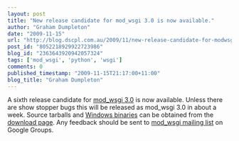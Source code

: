 ```yaml
---
layout: post
title: "New release candidate for mod_wsgi 3.0 is now available."
author: "Graham Dumpleton"
date: "2009-11-15"
url: "http://blog.dscpl.com.au/2009/11/new-release-candidate-for-modwsgi-30-is.html"
post_id: "8052218929922723986"
blog_id: "2363643920942057324"
tags: ['mod_wsgi', 'python', 'wsgi']
comments: 0
published_timestamp: "2009-11-15T21:17:00+11:00"
blog_title: "Graham Dumpleton"
---
```


A sixth release candidate for [mod\_wsgi 3.0](http://code.google.com/p/modwsgi/wiki/ChangesInVersion0300) is now available. Unless there are show stopper bugs this will be released as mod\_wsgi 3.0 in about a week. Source tarballs and [Windows binaries](http://code.google.com/p/modwsgi/wiki/InstallationOnWindows) can be obtained from the [download page](http://code.google.com/p/modwsgi/downloads/list). Any feedback should be sent to [mod\_wsgi mailing list](http://groups.google.com/group/modwsgi) on Google Groups.